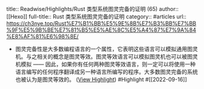 title:: Readwise/Highlights/Rust 类型系统图灵完备的证明 (65)
author:: [[Hexo]]
full-title:: Rust 类型系统图灵完备的证明
category:: #articles
url:: https://ch3nye.top/Rust%E7%B1%BB%E5%9E%8B%E7%B3%BB%E7%BB%9F%E5%9B%BE%E7%81%B5%E5%AE%8C%E5%A4%87%E7%9A%84%E8%AF%81%E6%98%8E/

- 图灵完备性是大多数编程语言的一个属性，它表明这些语言可以模拟通用图灵机。与之相关的概念是图灵等效。图灵等效语言可以模拟图灵机也可以被图灵机模拟 —— 因此，如果你有任何两种图灵等效语言，则一定可以将使用一种语言编写的任何程序翻译成另一种语言所编写的程序。大多数图灵完备的系统也被认为是图灵等效的。 ([View Highlight](https://read.readwise.io/read/01gd257n870fvjm597xs5ed5gr)) #Highlight #[[2022-09-16]]